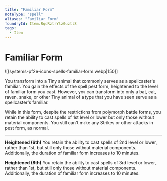 ```yaml
---
title: "Familiar Form"
noteType: "spell"
aliases: "Familiar Form"
foundryId: Item.RqdRztrYlz0uztl8
tags:
  - Item
---
```


# Familiar Form
![[systems-pf2e-icons-spells-familiar-form.webp|150]]

You transform into a Tiny animal that commonly serves as a spellcaster's familiar. You gain the effects of the spell pest form, heightened to the level of familiar form you cast. However, you can transform into only a bat, cat, raven, snake, or other Tiny animal of a type that you have seen serve as a spellcaster's familiar.

While in this form, despite the restrictions from polymorph battle forms, you retain the ability to cast spells of 1st level or lower but only those without material components. You still can't make any Strikes or other attacks in pest form, as normal.

* * *

**Heightened (6th)** You retain the ability to cast spells of 2nd level or lower, rather than 1st, but still only those without material components. Additionally, the duration of familiar form increases to 10 minutes.

**Heightened (8th)** You retain the ability to cast spells of 3rd level or lower, rather than 1st, but still only those without material components. Additionally, the duration of familiar form increases to 10 minutes.
